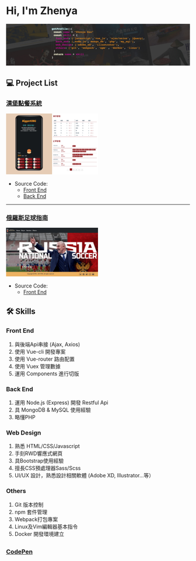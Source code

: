 # Hi, I'm Zhenya

<img src="profile_banner.jpg">

## 💻 Project List 


### [漢堡點餐系統](https://zhenyakao.github.io/biggerking/)

<img src="biggerKing.png" width="50%">

- Source Code: 
  - [Front End](https://github.com/zhenyaKao/biggerking)
  - [Back End](https://github.com/zhenyaKao/biggerking_api)

---

### [俄羅斯足球指南](https://zhenyakao.github.io/fifawc)

<img src="fifawc.png" width="50%">

- Source Code: 
  - [Front End](https://github.com/zhenyaKao/fifawc)
  
  
## 🛠 Skills

### Front End
1. 與後端Api串接 (Ajax, Axios)
2. 使用 Vue-cli 開發專案
3. 使用 Vue-router 路由配置 
4. 使用 Vuex 管理數據
5. 運用 Components 進行切版

### Back End
1. 運用 Node.js (Express) 開發 Restful Api
2. 具 MongoDB & MySQL 使用經驗
3. 略懂PHP

### Web Design
1. 熟悉 HTML/CSS/Javascript
2. 手刻RWD響應式網頁
3. 具Bootstrap使用經驗
4. 擅長CSS預處理器Sass/Scss
5. UI/UX 設計，熟悉設計相關軟體
(Adobe XD, Illustrator...等）

### Others
1. Git 版本控制
2. npm 套件管理
3. Webpack打包專案
4. Linux及Vim編輯器基本指令
5. Docker 開發環境建立

##

### [CodePen](https://codepen.io/zhenyakao)

